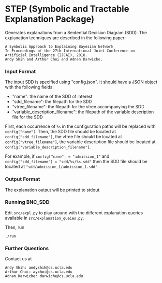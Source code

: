 # STEP (Symbolic and Tractable Explanation Package)

Generates explanations from a Sentential Decision Diagram (SDD).
The explanation techniques are described in the following paper:

```
A Symbolic Approach to Explaining Bayesian Network
In Proceedings of the 27th International Joint Conference on Artificial Intelligence (IJCAI), 2018.
Andy Shih and Arthur Choi and Adnan Darwiche.
```

### Input Format

The input SDD is specified using "config.json". It should have a JSON object with the following fields:

- "name": the name of the SDD of interest
- "sdd_filename": the filepath for the SDD
- "vtree_filename": the filepath for the vtree accompanying the SDD
- "variable_description_filename": the filepath of the variable description file for the SDD

First, each occurrence of ```%s``` in the configuration paths will be replaced with ```config["name"]```.
Then, the SDD file should be located at ```config["sdd_filename"]```,
the vtree file should be located at ```config["vtree_filename"]```,
the variable description file should be located at ```config["variable_description_filename"]```.


For example, if ```config["name"] = "admission_1"``` and ```config["sdd_filename"] = "sdd/%s/%s.sdd"``` then the SDD file should be located at ```"sdd/admission_1/admission_1.sdd"```.

### Output Format

The explanation output will be printed to stdout.

### Running BNC_SDD

Edit ```src/expl.py``` to play around with the different explanation queries available in ```src/explanation_queies.py```.

Then, run
```
./run
```

### Further Questions

Contact us at 
```
Andy Shih: andyshih@cs.ucla.edu
Arthur Choi: aychoi@cs.ucla.edu
Adnan Darwiche: darwiche@cs.ucla.edu
```

